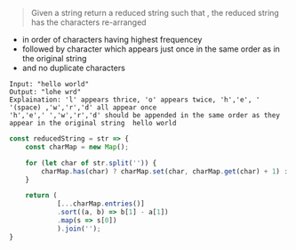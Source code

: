 > Given a string return a reduced string such that , the reduced string has the characters re-arranged

* in order of characters having highest frequencey
* followed by character which appears just once in the same order as in the original string
* and no duplicate characters

```
Input: "hello world"
Output: "lohe wrd"
Explaination: 'l' appears thrice, 'o' appears twice, 'h','e', ' '(space) ,'w','r','d' all appear once 
'h','e',' ','w','r','d' should be appended in the same order as they appear in the original string  hello world
```

```js
const reducedString = str => {
    const charMap = new Map();

    for (let char of str.split('')) {
        charMap.has(char) ? charMap.set(char, charMap.get(char) + 1) : charMap.set(char, 1);
    }

    return (
            [...charMap.entries()]
            .sort((a, b) => b[1] - a[1])
            .map(s => s[0])
            ).join('');
}
```

